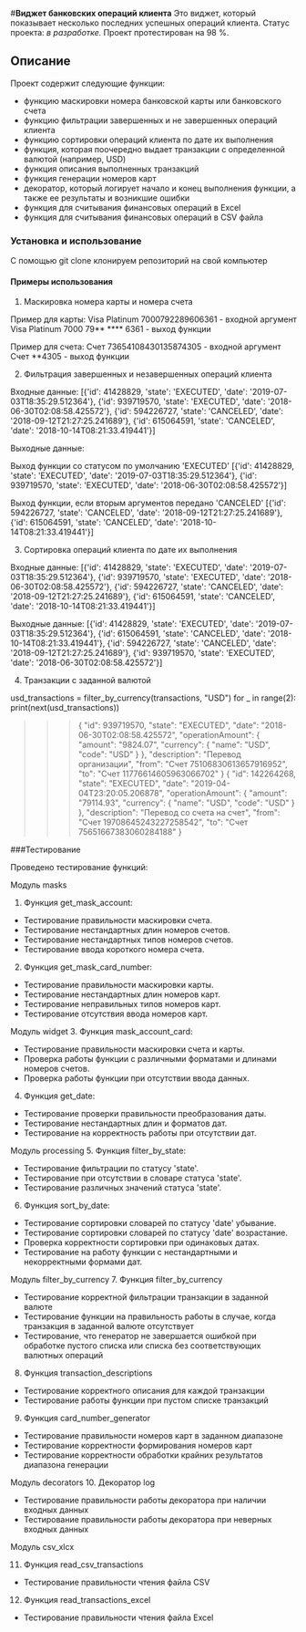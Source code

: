 #**Виджет банковских операций клиента**
Это виджет, который показывает несколько последних успешных операций клиента.
Статус проекта: *в разработке.*
Проект протестирован на 98 %.

## Описание
Проект содержит следующие функции:
- функцию маскировки номера банковской карты или банковского счета
- функцию фильтрации завершенных и не завершенных операций клиента
- функцию сортировки операций клиента по дате их выполнения
- функция, которая поочередно выдает транзакции с определенной валютой (например, USD)
- функция описания выполненных транзакций
- функция генерации номеров карт
- декоратор, который логирует начало и конец выполнения функции, а также ее результаты и возникшие ошибки
- функция для считывания финансовых операций в Excel
- функция для считывания финансовых операций в CSV файла

### Установка и использование
С помощью git clone клонируем репозиторий на свой компьютер

#### Примеры использования
1. Маскировка номера карты и номера счета

Пример для карты:
    Visa Platinum 7000792289606361 - входной аргумент
    Visa Platinum 7000 79** **** 6361 - выход функции

Пример для счета:
    Счет 73654108430135874305 - входной аргумент
    Счет **4305 - выход функции

2. Фильтрация завершенных и незавершенных операций клиента
    
Входные данные:
   [{'id': 41428829, 'state': 'EXECUTED', 'date': '2019-07-03T18:35:29.512364'},
   {'id': 939719570, 'state': 'EXECUTED', 'date': '2018-06-30T02:08:58.425572'}, 
   {'id': 594226727, 'state': 'CANCELED', 'date': '2018-09-12T21:27:25.241689'},
   {'id': 615064591, 'state': 'CANCELED', 'date': '2018-10-14T08:21:33.419441'}]

Выходные данные:

Выход функции со статусом по умолчанию 'EXECUTED'
    [{'id': 41428829, 'state': 'EXECUTED', 'date': '2019-07-03T18:35:29.512364'},
    {'id': 939719570, 'state': 'EXECUTED', 'date': '2018-06-30T02:08:58.425572'}]

Выход функции, если вторым аргументов передано 'CANCELED'
    [{'id': 594226727, 'state': 'CANCELED', 'date': '2018-09-12T21:27:25.241689'},
    {'id': 615064591, 'state': 'CANCELED', 'date': '2018-10-14T08:21:33.419441'}]

3. Сортировка операций клиента по дате их выполнения

Входные данные:
   [{'id': 41428829, 'state': 'EXECUTED', 'date': '2019-07-03T18:35:29.512364'},
   {'id': 939719570, 'state': 'EXECUTED', 'date': '2018-06-30T02:08:58.425572'}, 
   {'id': 594226727, 'state': 'CANCELED', 'date': '2018-09-12T21:27:25.241689'},
   {'id': 615064591, 'state': 'CANCELED', 'date': '2018-10-14T08:21:33.419441'}]

Выходные данные:
   [{'id': 41428829, 'state': 'EXECUTED', 'date': '2019-07-03T18:35:29.512364'},
   {'id': 615064591, 'state': 'CANCELED', 'date': '2018-10-14T08:21:33.419441'}, 
   {'id': 594226727, 'state': 'CANCELED', 'date': '2018-09-12T21:27:25.241689'},
   {'id': 939719570, 'state': 'EXECUTED', 'date': '2018-06-30T02:08:58.425572'}]

4. Транзакции с заданной валютой

usd_transactions = filter_by_currency(transactions, "USD")
for _ in range(2):
    print(next(usd_transactions))

>>> {
          "id": 939719570,
          "state": "EXECUTED",
          "date": "2018-06-30T02:08:58.425572",
          "operationAmount": {
              "amount": "9824.07",
              "currency": {
                  "name": "USD",
                  "code": "USD"
              }
          },
          "description": "Перевод организации",
          "from": "Счет 75106830613657916952",
          "to": "Счет 11776614605963066702"
      }
      {
              "id": 142264268,
              "state": "EXECUTED",
              "date": "2019-04-04T23:20:05.206878",
              "operationAmount": {
                  "amount": "79114.93",
                  "currency": {
                      "name": "USD",
                      "code": "USD"
                  }
              },
              "description": "Перевод со счета на счет",
              "from": "Счет 19708645243227258542",
              "to": "Счет 75651667383060284188"
       }


###Тестирование

Проведено тестирование функций:

Модуль masks
1. Функция get_mask_account:
- Тестирование правильности маскировки счета.
- Тестирование нестандартных длин номеров счетов.
- Тестирование нестандартных типов номеров счетов.
- Тестирование ввода короткого номера счета.

2. Функция get_mask_card_number:
- Тестирование правильности маскировки карты.
- Тестирование нестандартных длин номеров карт.
- Тестирование неправильных типов номеров карт.
- Тестирование отсутствия ввода номеров карт.

Модуль widget
3. Функция mask_account_card:
- Тестирование правильности маскировки счета и карты.
- Проверка работы функции с различными форматами и длинами 
номеров счетов.
- Проверка работы функции при отсутствии ввода данных.

4. Функция get_date:
- Тестирование проверки правильности преобразования даты.
- Тестирование нестандартных длин и форматов дат.
- Тестирование на корректность работы при отсутствии дат.

Модуль processing
5. Функция filter_by_state:
- Тестирование фильтрации по статусу 'state'.
- Тестирование при отсутствии в словаре статуса 'state'.
- Тестирование различных значений статуса 'state'.

6. Функция sort_by_date:
- Тестирование сортировки словарей по статусу 'date' убывание.
- Тестирование сортировки словарей по статусу 'date' возрастание.
- Проверка корректности сортировки при одинаковых датах.
- Тестирование на работу функции с нестандартными и некорректными 
формами дат.

Модуль filter_by_currency
7. Функция filter_by_currency
- Тестирование корректной фильтрации транзакции в заданной валюте
- Тестирование функции на правильность работы в случае, когда транзакция в заданной валюте отсутствует
- Тестирование, что генератор не завершается ошибкой при обработке пустого списка или списка без
  соответствующих валютных операций

8. Функция transaction_descriptions
- Тестирование корректного описания для каждой транзакции
- Тестирование работы функции при пустом списке транзакций

9. Функция card_number_generator
- Тестирование правильности номеров карт в заданном диапазоне
- Тестирование корректности формирования номеров карт
- Тестирование корректности обработки крайних результатов диапазона генерации

Модуль decorators
10. Декоратор log
- Тестирование правильности работы декоратора при наличии входных данных
- Тестирование правильности работы декоратора при неверных входных данных

Moдуль csv_xlcx

11. Функция read_csv_transactions
- Тестирование правильности чтения файла CSV

12. Функция read_transactions_excel
- Тестирование правильности чтения файла Excel

